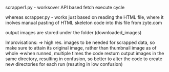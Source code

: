 scrapper1.py - worksover API based fetch execute cycle 

whereas scrapper.py - works just based on reading the HTML file, where it inolves manual pasting of HTML skeleton code into this file from zyte.com

output images are stored under the folder (downloaded_images)


Improvisations:
=> high res. images to be needed for scrapped data, so make sure to attain its original image, rather than thumbnail image as of whole 
=>when runned, multiple times the code resturn output images in the same directory, resulting in confusion, so better to alter the code to create new directories for each run (resuting in low confusion)